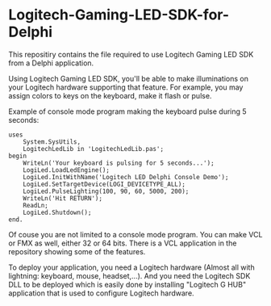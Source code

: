# Logitech-Gaming-LED-SDK-for-Delphi
This repositiry contains the file required to use Logitech Gaming LED SDK from a Delphi application.

Using Logitech Gaming LED SDK, you'll be able to make illuminations on your Logitech hardware supporting that feature. For example, you may assign colors to keys on the keyboard, make it flash or pulse.

Example of console mode program making the keyboard pulse during 5 seconds:

```delphi
uses
    System.SysUtils,
    LogitechLedLib in 'LogitechLedLib.pas';
begin
    WriteLn('Your keyboard is pulsing for 5 seconds...');
    LogiLed.LoadLedEngine();
    LogiLed.InitWithName('Logitech LED Delphi Console Demo');
    LogiLed.SetTargetDevice(LOGI_DEVICETYPE_ALL);
    LogiLed.PulseLighting(100, 90, 60, 5000, 200);
    WriteLn('Hit RETURN');
    ReadLn;
    LogiLed.Shutdown();
end.
```

Of couse you are not limited to a console mode program. You can make VCL or FMX as well, either 32 or 64 bits. There is a VCL application in the repository showing some of the features.

To deploy your application, you need a Logitech hardware (Almost all with lightning: keyboard, mouse, headset,...). And you need the Logitech SDK DLL to be deployed which is easily done by installing "Logitech G HUB" application that is used to configure Logitech hardware.



